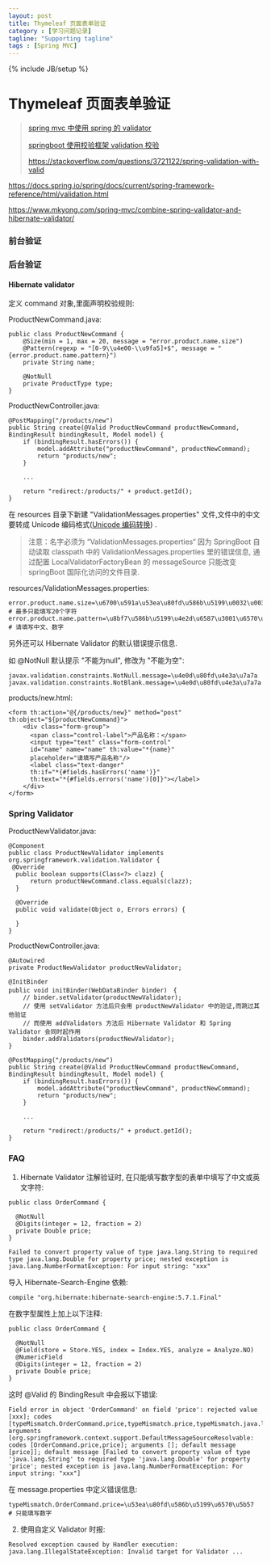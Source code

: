 ```yaml
---
layout: post
title: Thymeleaf 页面表单验证
category : [学习问题记录]
tagline: "Supporting tagline"
tags : [Spring MVC]
---
```

{% include JB/setup %}
# Thymeleaf 页面表单验证

> [spring mvc 中使用 spring 的 validator](http://blog.csdn.net/shuwei003/article/details/7213662)    
>
> [springboot 使用校验框架 validation 校验](http://blog.csdn.net/u012373815/article/details/72049796) 
>
> https://stackoverflow.com/questions/3721122/spring-validation-with-valid 

https://docs.spring.io/spring/docs/current/spring-framework-reference/html/validation.html

https://www.mkyong.com/spring-mvc/combine-spring-validator-and-hibernate-validator/ 



### 前台验证









### 后台验证 



#### Hibernate validator   

定义 command 对象,里面声明校验规则:  

ProductNewCommand.java: 

``` 
public class ProductNewCommand {
  	@Size(min = 1, max = 20, message = "error.product.name.size")
    @Pattern(regexp = "[0-9\\u4e00-\\u9fa5]+$", message = "{error.product.name.pattern}")
    private String name;

    @NotNull
    private ProductType type;
}
```

ProductNewController.java: 

``` 
@PostMapping("/products/new")
public String create(@Valid ProductNewCommand productNewCommand, BindingResult bindingResult, Model model) {
	if (bindingResult.hasErrors()) {
        model.addAttribute("productNewCommand", productNewCommand);
        return "products/new";
    }

    ... 

	return "redirect:/products/" + product.getId();
}
```

在 resources 目录下新建 "ValidationMessages.properties" 文件,文件中的中文要转成 Unicode 编码格式([Unicode 编码转换](http://tool.chinaz.com/tools/unicode.aspx)) . 

> 注意：名字必须为 “ValidationMessages.properties“ 因为 SpringBoot 自动读取 classpath 中的 ValidationMessages.properties 里的错误信息, 通过配置 LocalValidatorFactoryBean 的 messageSource 只能改变 springBoot 国际化访问的文件目录. 

resources/ValidationMessages.properties: 

``` 
error.product.name.size=\u6700\u591a\u53ea\u80fd\u586b\u5199\u0032\u0030\u4e2a\u5b57\u7b26\u0020   # 最多只能填写20个字符   
error.product.name.pattern=\u8bf7\u586b\u5199\u4e2d\u6587\u3001\u6570\u5b57   # 请填写中文、数字
```

另外还可以 Hibernate Validator 的默认错误提示信息. 

如 @NotNull 默认提示 "不能为null", 修改为 "不能为空": 

``` 
javax.validation.constraints.NotNull.message=\u4e0d\u80fd\u4e3a\u7a7a
javax.validation.constraints.NotBlank.message=\u4e0d\u80fd\u4e3a\u7a7a 
```

products/new.html: 

``` 
<form th:action="@{/products/new}" method="post" th:object="${productNewCommand}">
	<div class="form-group">
      <span class="control-label">产品名称：</span>
      <input type="text" class="form-control"
      id="name" name="name" th:value="*{name}" 
      placeholder="请填写产品名称"/>
      <label class="text-danger" 
      th:if="*{#fields.hasErrors('name')}"
      th:text="*{#fields.errors('name')[0]}"></label>
    </div>
</form>
```



### Spring Validator

ProductNewValidator.java: 

    @Component 
    public class ProductNewValidator implements org.springframework.validation.Validator {
     @Override
      public boolean supports(Class<?> clazz) {
          return productNewCommand.class.equals(clazz);
      }
    
      @Override
      public void validate(Object o, Errors errors) {
    
      }
    }
ProductNewController.java: 

```
@Autowired
private ProductNewValidator productNewValidator;

@InitBinder
public void initBinder(WebDataBinder binder)　{
	// binder.setValidator(productNewValidator);
	// 使用 setValidator 方法后只会用 productNewValidator 中的验证,而跳过其他验证
	// 而使用 addValidators 方法后 Hibernate Validator 和 Spring Validator 会同时起作用
	binder.addValidators(productNewValidator);
}

@PostMapping("/products/new")
public String create(@Valid ProductNewCommand productNewCommand, BindingResult bindingResult, Model model) {
	if (bindingResult.hasErrors()) {
        model.addAttribute("productNewCommand", productNewCommand);
        return "products/new";
    }

    ... 

	return "redirect:/products/" + product.getId();
}
```





### FAQ 

1. Hibernate Validator 注解验证时, 在只能填写数字型的表单中填写了中文或英文字符: 

``` 
public class OrderCommand {
  
  @NotNull
  @Digits(integer = 12, fraction = 2)
  private Double price;
}
```


``` 
Failed to convert property value of type java.lang.String to required type java.lang.Double for property price; nested exception is java.lang.NumberFormatException: For input string: "xxx"
```

导入 Hibernate-Search-Engine 依赖: 

``` 
compile "org.hibernate:hibernate-search-engine:5.7.1.Final"
```

在数字型属性上加上以下注释: 

``` 
public class OrderCommand {
  
  @NotNull
  @Field(store = Store.YES, index = Index.YES, analyze = Analyze.NO)
  @NumericField
  @Digits(integer = 12, fraction = 2)
  private Double price;
}
```

这时 @Valid 的 BindingResult 中会报以下错误: 

``` 
Field error in object 'OrderCommand' on field 'price': rejected value [xxx]; codes [typeMismatch.OrderCommand.price,typeMismatch.price,typeMismatch.java.lang.Double,typeMismatch]; arguments [org.springframework.context.support.DefaultMessageSourceResolvable: codes [OrderCommand.price,price]; arguments []; default message [price]]; default message [Failed to convert property value of type 'java.lang.String' to required type 'java.lang.Double' for property 'price'; nested exception is java.lang.NumberFormatException: For input string: "xxx"]
```

在 message.properties 中定义错误信息: 

``` 
typeMismatch.OrderCommand.price=\u53ea\u80fd\u586b\u5199\u6570\u5b57  # 只能填写数字
```





2. 使用自定义 Validator 时报: 

``` 
Resolved exception caused by Handler execution: java.lang.IllegalStateException: Invalid target for Validator ... 
```

